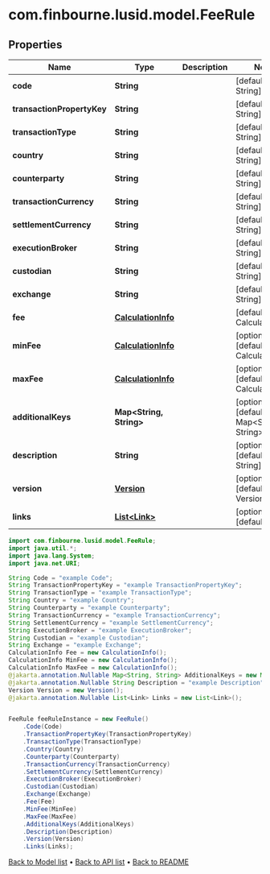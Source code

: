 # com.finbourne.lusid.model.FeeRule

## Properties

Name | Type | Description | Notes
------------ | ------------- | ------------- | -------------
**code** | **String** |  | [default to String]
**transactionPropertyKey** | **String** |  | [default to String]
**transactionType** | **String** |  | [default to String]
**country** | **String** |  | [default to String]
**counterparty** | **String** |  | [default to String]
**transactionCurrency** | **String** |  | [default to String]
**settlementCurrency** | **String** |  | [default to String]
**executionBroker** | **String** |  | [default to String]
**custodian** | **String** |  | [default to String]
**exchange** | **String** |  | [default to String]
**fee** | [**CalculationInfo**](CalculationInfo.md) |  | [default to CalculationInfo]
**minFee** | [**CalculationInfo**](CalculationInfo.md) |  | [optional] [default to CalculationInfo]
**maxFee** | [**CalculationInfo**](CalculationInfo.md) |  | [optional] [default to CalculationInfo]
**additionalKeys** | **Map&lt;String, String&gt;** |  | [optional] [default to Map<String, String>]
**description** | **String** |  | [optional] [default to String]
**version** | [**Version**](Version.md) |  | [optional] [default to Version]
**links** | [**List&lt;Link&gt;**](Link.md) |  | [optional] [default to List<Link>]

```java
import com.finbourne.lusid.model.FeeRule;
import java.util.*;
import java.lang.System;
import java.net.URI;

String Code = "example Code";
String TransactionPropertyKey = "example TransactionPropertyKey";
String TransactionType = "example TransactionType";
String Country = "example Country";
String Counterparty = "example Counterparty";
String TransactionCurrency = "example TransactionCurrency";
String SettlementCurrency = "example SettlementCurrency";
String ExecutionBroker = "example ExecutionBroker";
String Custodian = "example Custodian";
String Exchange = "example Exchange";
CalculationInfo Fee = new CalculationInfo();
CalculationInfo MinFee = new CalculationInfo();
CalculationInfo MaxFee = new CalculationInfo();
@jakarta.annotation.Nullable Map<String, String> AdditionalKeys = new Map<String, String>();
@jakarta.annotation.Nullable String Description = "example Description";
Version Version = new Version();
@jakarta.annotation.Nullable List<Link> Links = new List<Link>();


FeeRule feeRuleInstance = new FeeRule()
    .Code(Code)
    .TransactionPropertyKey(TransactionPropertyKey)
    .TransactionType(TransactionType)
    .Country(Country)
    .Counterparty(Counterparty)
    .TransactionCurrency(TransactionCurrency)
    .SettlementCurrency(SettlementCurrency)
    .ExecutionBroker(ExecutionBroker)
    .Custodian(Custodian)
    .Exchange(Exchange)
    .Fee(Fee)
    .MinFee(MinFee)
    .MaxFee(MaxFee)
    .AdditionalKeys(AdditionalKeys)
    .Description(Description)
    .Version(Version)
    .Links(Links);
```


[Back to Model list](../README.md#documentation-for-models) &#8226; [Back to API list](../README.md#documentation-for-api-endpoints) &#8226; [Back to README](../README.md)
